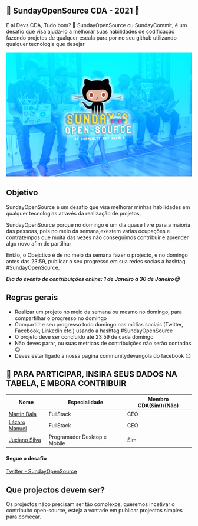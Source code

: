 ## 🚀 SundayOpenSource  CDA - 2021 🚀

 E ai Devs CDA, Tudo bom? 🖖
 SundayOpenSource ou SundayCommit, é um desafio que visa ajudá-lo a melhorar suas habilidades de codificação fazendo  projetos de qualquer escala para por no seu github utilizando qualquer tecnologia que desejar 

 <img src="https://github.com/Community-Dev-Angola/SundayOpenSource/blob/main/logo.png"><br>
 ## Objetivo

SundayOpenSource é um desafio  que visa melhorar minhas habilidades em qualquer tecnologias através da realização de projetos,

SundayOpenSource porque no domingo é um dia quase livre para a maioria das pessoas, pois no meio da semana,exestem varias ocupações e contratempos que muita das vezes não conseguimos contribuir e aprender algo novo afim de partilhar

Então, o Obejctivo é de no meio da semana fazer o projecto, e no domingo antes das 23:59, publicar o seu progresso em sua redes socias a hashtag #SundayOpenSource.

***Dia do evento de contribuições online: 1 de Janeiro á 30 de Janeiro😉***

## Regras gerais

* Realizar um projeto no meio da semana ou mesmo no domingo, para compartilhar o progresso no domingo
* Compartilhe seu progresso todo domingo nas mídias sociais (Twitter, Facebook, Linkedin etc.) usando a hashtag #SundayOpenSource
* O projeto deve ser concluído até 23:59 de cada domingo
* Não deves parar, ou suas metricas de contribuições não serão contadas 😉 
* Deves estar ligado a nossa pagina communitydevangola do facebook 😉


## 🌈 PARA PARTICIPAR, INSIRA SEUS DADOS NA TABELA, E MBORA CONTRIBUIR<br>

| Nome      | Especialidade           | Membro CDA(Sim)/(Não) |
| -------------- | ---------------------------------- | ----------- | 
| [Martin Dala](https://twitter.com/MartinDala2) | FullStack | CEO | 
| [Lázaro Manuel](https://twitter.com/LzaroIncioManu2) | FullStack | CEO | 
| [Juciano Silva](https://github.com/JucianoSilva153) | Programador Desktop e Mobile | Sim |

#### Segue o  desafio
[Twitter - SundayOpenSource](https://github.com/MartinDala/Startups-Awesome-Angola) 


##  Que projectos devem ser?

Os projectos nãoo precisam ser tão complexos, queremos incetivar o contribuito open-source, esteja
a vontade em publicar projectos simples para começar.
